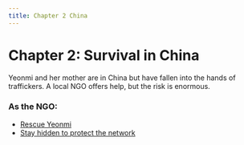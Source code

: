 ```yaml
---
title: Chapter 2 China
---
```


# Chapter 2: Survival in China

Yeonmi and her mother are in China but have fallen into the hands of traffickers. A local NGO offers help, but the risk is enormous.

### As the NGO:
- [Rescue Yeonmi](scenarios/chapter3-desert)
- [Stay hidden to protect the network](scenarios/chapter3-failure)
